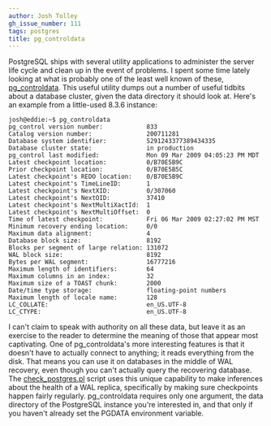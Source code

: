 ```yaml
---
author: Josh Tolley
gh_issue_number: 111
tags: postgres
title: pg_controldata
---
```




PostgreSQL ships with several utility applications to administer the server life cycle and clean up in the event of problems. I spent some time lately looking at what is probably one of the least well known of these, [pg_controldata](http://www.postgresql.org/docs/current/static/app-pgcontroldata.html). This useful utility dumps out a number of useful tidbits about a database cluster, given the data directory it should look at. Here's an example from a little-used 8.3.6 instance:

```nohighlight
josh@eddie:~$ pg_controldata
pg_control version number:            833
Catalog version number:               200711281
Database system identifier:           5291243377389434335
Database cluster state:               in production
pg_control last modified:             Mon 09 Mar 2009 04:05:23 PM MDT
Latest checkpoint location:           0/B70E5B9C
Prior checkpoint location:            0/B70E5B5C
Latest checkpoint's REDO location:    0/B70E5B9C
Latest checkpoint's TimeLineID:       1
Latest checkpoint's NextXID:          0/307060
Latest checkpoint's NextOID:          37410
Latest checkpoint's NextMultiXactId:  1
Latest checkpoint's NextMultiOffset:  0
Time of latest checkpoint:            Fri 06 Mar 2009 02:27:02 PM MST
Minimum recovery ending location:     0/0
Maximum data alignment:               4
Database block size:                  8192
Blocks per segment of large relation: 131072
WAL block size:                       8192
Bytes per WAL segment:                16777216
Maximum length of identifiers:        64
Maximum columns in an index:          32
Maximum size of a TOAST chunk:        2000
Date/time type storage:               floating-point numbers
Maximum length of locale name:        128
LC_COLLATE:                           en_US.UTF-8
LC_CTYPE:                             en_US.UTF-8
```

I can't claim to speak with authority on all these data, but leave it as an exercise to the reader to determine the meaning of those that appear most captivating. One of pg_controldata's more interesting features is that it doesn't have to actually connect to anything; it reads everything from the disk. That means you can use it on databases in the middle of WAL recovery, even though you can't actually query the recovering database. The [check_postgres.pl](http://bucardo.org/check_postgres/) script uses this unique capability to make inferences about the health of a WAL replica, specifically by making sure checkpoints happen fairly regularly. pg_controldata requires only one argument, the data directory of the PostgreSQL instance you're interested in, and that only if you haven't already set the PGDATA environment variable.



